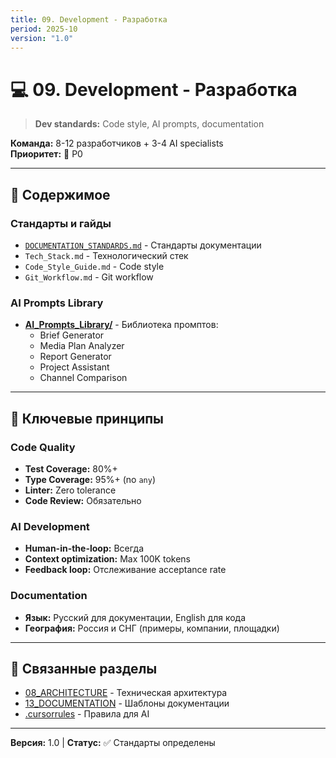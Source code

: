 ```yaml
---
title: 09. Development - Разработка
period: 2025-10
version: "1.0"
---
```


# 💻 09. Development - Разработка

> **Dev standards:** Code style, AI prompts, documentation

**Команда:** 8-12 разработчиков + 3-4 AI specialists  
**Приоритет:** 🔴 P0

---

## 📁 Содержимое

### Стандарты и гайды

- [`DOCUMENTATION_STANDARDS.md`](./DOCUMENTATION_STANDARDS.md) - Стандарты документации
- `Tech_Stack.md` - Технологический стек
- `Code_Style_Guide.md` - Code style
- `Git_Workflow.md` - Git workflow

### AI Prompts Library
- **[AI_Prompts_Library/](./AI_Prompts_Library/)** - Библиотека промптов:
  - Brief Generator
  - Media Plan Analyzer
  - Report Generator
  - Project Assistant
  - Channel Comparison

---

## 🎯 Ключевые принципы

### Code Quality
- **Test Coverage:** 80%+
- **Type Coverage:** 95%+ (no `any`)
- **Linter:** Zero tolerance
- **Code Review:** Обязательно

### AI Development
- **Human-in-the-loop:** Всегда
- **Context optimization:** Max 100K tokens
- **Feedback loop:** Отслеживание acceptance rate

### Documentation
- **Язык:** Русский для документации, English для кода
- **География:** Россия и СНГ (примеры, компании, площадки)

---

## 🔗 Связанные разделы

- [08_ARCHITECTURE](../08_ARCHITECTURE/) - Техническая архитектура
- [13_DOCUMENTATION](../13_DOCUMENTATION/) - Шаблоны документации
- [.cursorrules](../.cursorrules) - Правила для AI

---

**Версия:** 1.0 | **Статус:** ✅ Стандарты определены


